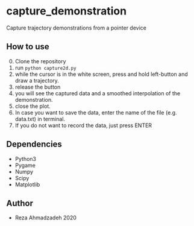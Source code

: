 # capture_demonstration
Capture trajectory demonstrations from a pointer device

## How to use
0. Clone the repository
1. run `python capture2d.py`
2. while the cursor is in the white screen, press and hold left-button and draw a trajectory.
3. release the button
4. you will see the captured data and a smoothed interpolation of the demonstration.
5. close the plot.
6. In case you want to save the data, enter the name of the file (e.g. data.txt) in terminal.
7. If you do not want to record the data, just press ENTER


## Dependencies
- Python3
- Pygame
- Numpy
- Scipy
- Matplotlib

## Author
- Reza Ahmadzadeh 2020
